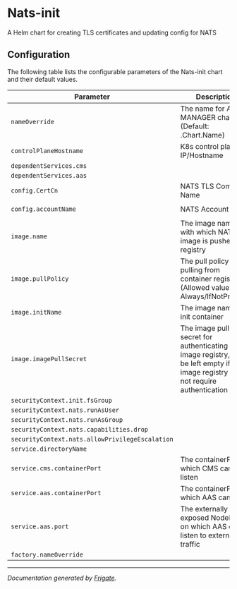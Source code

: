 
Nats-init
===========

A Helm chart for creating TLS certificates and updating config for NATS


## Configuration

The following table lists the configurable parameters of the Nats-init chart and their default values.

| Parameter                | Description             | Default        |
| ------------------------ | ----------------------- | -------------- |
| `nameOverride` | The name for AAS-MANAGER chart (Default: .Chart.Name) | `""` |
| `controlPlaneHostname` | K8s control plane IP/Hostname | `"<user input>"` |
| `dependentServices.cms` |  | `"cms"` |
| `dependentServices.aas` |  | `"aas"` |
| `config.CertCn` | NATS TLS Common Name | `"NATS TLS Certificate"` |
| `config.accountName` | NATS Account Name | `"ISecL-account"` |
| `image.name` | The image name with which NATS image is pushed to registry | `"<user input>"` |
| `image.pullPolicy` | The pull policy for pulling from container registry (Allowed values: Always/IfNotPresent) | `"Always"` |
| `image.initName` | The image name of init container | `"<user input>"` |
| `image.imagePullSecret` | The image pull secret for authenticating with image registry, can be left empty if image registry does not require authentication | `"<user input>"` |
| `securityContext.init.fsGroup` |  | `1001` |
| `securityContext.nats.runAsUser` |  | `1001` |
| `securityContext.nats.runAsGroup` |  | `1001` |
| `securityContext.nats.capabilities.drop` |  | `["all"]` |
| `securityContext.nats.allowPrivilegeEscalation` |  | `false` |
| `service.directoryName` |  | `"nats"` |
| `service.cms.containerPort` | The containerPort on which CMS can listen | `8445` |
| `service.aas.containerPort` | The containerPort on which AAS can listen | `8444` |
| `service.aas.port` | The externally exposed NodePort on which AAS can listen to external traffic | `30444` |
| `factory.nameOverride` |  | `""` |



---
_Documentation generated by [Frigate](https://frigate.readthedocs.io)._

